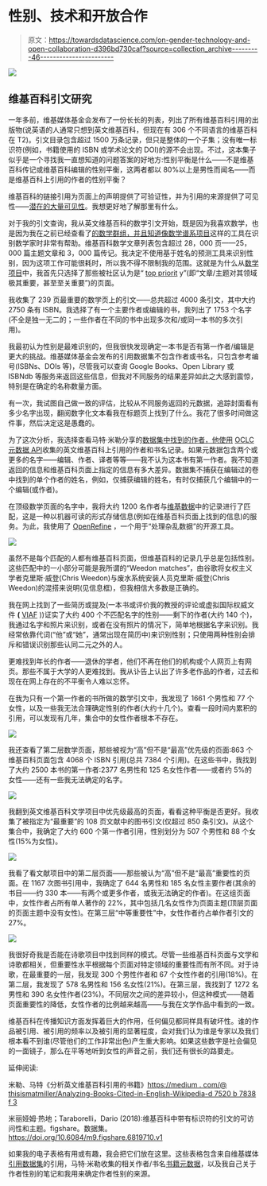 # 性别、技术和开放合作

> 原文：<https://towardsdatascience.com/on-gender-technology-and-open-collaboration-d396bd730caf?source=collection_archive---------46----------------------->

![](img/a380078d850c79ce157085b71e6668a7.png)

## 维基百科引文研究

一年多前，维基媒体基金会发布了一份长长的列表，列出了所有维基百科引用的出版物(说英语的人通常只想到英文维基百科，但现在有 306 个不同语言的维基百科在 T2)。引文目录包含超过 1500 万条记录，但只是整体的一个子集；没有唯一标识符(例如，书籍使用的 ISBN 或学术论文的 DOI)的源不会出现。不过，这本集子似乎是一个寻找我一直想知道的问题答案的好地方:性别平衡是什么——不是维基百科传记或维基百科编辑的性别平衡，这两者都以 80%以上是男性而闻名——而是维基百科上引用的作者的性别平衡？

维基百科的链接引用为页面上的声明提供了可验证性，并为引用的来源提供了可见性——[潜在的大量可见性](https://undark.org/2020/01/02/wikipedia-footnote-gender-imbalance/)。我想更好地了解那里有什么。

对于我的引文查询，我从英文维基百科的数学引文开始，既是因为我喜欢数学，也是因为我在之前已经查看了[的数学群组，并且知道像](https://medium.com/q-e-d/whos-important-a-tale-from-wikipedia-a370dc6ef078)[数学谱系项目](https://genealogy.math.ndsu.nodak.edu/)这样的工具在识别数学家时非常有帮助。维基百科数学文章列表包含超过 28，000 页——25，000 篇主题文章和 3，000 篇传记。我决定不使用基于姓名的预测工具来识别性别，因为这项工作可能很耗时，所以我不得不限制我的范围。这就是为什么从[数学项目](https://en.wikipedia.org/wiki/Wikipedia:WikiProject_Mathematics)中，我首先只选择了那些被社区认为是“ [top priorit](https://en.wikipedia.org/wiki/Wikipedia:WikiProject_Mathematics/Wikipedia_1.0/Importance) y”(即“文章/主题对其领域极其重要，甚至至关重要”)的页面。

我收集了 239 页最重要的数学页上的引文——总共超过 4000 条引文，其中大约 2750 条有 ISBN。我选择了有一个主要作者或编辑的书，我列出了 1753 个名字(不全是独一无二的；一些作者在不同的书中出现多次和/或同一本书的多次引用)。

我最初认为性别是最难识别的，但我很快发现确定一本书是否有第一作者/编辑是更大的挑战。维基媒体基金会发布的引用数据集不包含作者或书名，只包含参考编号(ISBNs、DOIs 等)，尽管我可以查询 Google Books、Open Library 或 ISBNdb 等服务来返回这些信息，但我对不同服务的结果差异如此之大感到震惊，特别是在确定的名称数量方面。

有一次，我试图自己做一致的评估，比较从不同服务返回的元数据，追踪封面看有多少名字出现，翻阅数字化文本看我在标题页上找到了什么。我花了很多时间做这件事，然后决定这是愚蠢的。

为了这次分析，我选择查看马特·米勒分享的[数据集中找到的作者，他使用](https://medium.com/@thisismattmiller/analyzing-books-cited-in-english-wikipedia-d7520b7838f3) [OCLC 元数据 API](https://www.oclc.org/developer/develop/web-services/worldcat-metadata-api.en.html)收集的英文维基百科上引用的作者和书名记录。如果元数据包含两个或更多的名字——编辑、作者、译者等等——我不认为这本书有第一作者。我不知道返回的信息和维基百科页面上指定的信息有多大差异。数据集不捕获在编辑过的卷中找到的单个作者的姓名，例如，仅捕获编辑的姓名，有时仅捕获几个编辑中的一个编辑(或作者)。

在顶级数学页面的名字中，我将大约 1200 名作者与[维基数据](https://www.wikidata.org/wiki/Wikidata:Main_Page)中的记录进行了匹配，这是一种以机器可读的形式存储信息(例如在维基百科页面上找到的信息)的服务。为此，我使用了 [OpenRefine](http://openrefine.org/) ，一个用于“处理杂乱数据”的开源工具。

![](img/d4457962ca88635e7be9c76fec1f5727.png)

虽然不是每个匹配的人都有维基百科页面，但维基百科的记录几乎总是包括性别。这些匹配中的一小部分可能是我所谓的“Weedon matches”，由谷歌将女权主义学者克里斯·威登(Chris Weedon)与废水系统安装人员克里斯·威登(Chris Weedon)的混搭来说明(见信息框)，但我相信大多数是正确的。

我在网上找到了一些简历或提及(一本书或评价我的教授的评论或虚拟国际权威文件 **(** [VIAF](https://viaf.org/) ))证实了大约 400 个不匹配名字的性别——剩下的作者(大约 140 个)，我通过名字和照片来识别，或者在没有照片的情况下，简单地根据名字来识别。我经常依靠代词(“他”或“她”，通常出现在简历中)来识别性别；只使用两种性别会排斥和错误识别那些认同二元之外的人。

更难找到年长的作者——退休的学者，他们不再在他们的机构或个人网页上有网页。那些不属于大学的人更难找到。我从讣告上认出了许多老作品的作者，过去和现在在网上存在的不平衡令人难以忘怀。

在我为只有一个第一作者的书所做的数学引文中，我发现了 1661 个男性和 77 个女性，以及一些我无法合理确定性别的作者(大约十几个)。查看一段时间内累积的引用，可以发现有几年，集合中的女性作者根本不存在。

![](img/448c4777535560393648ec1ddc60789a.png)

我还查看了第二层数学页面，那些被视为“高”但不是“最高”优先级的页面:863 个维基百科页面包含 4068 个 ISBN 引用(总共 7384 个引用)。在这些书中，我找到了大约 2500 本书的第一作者:2377 名男性和 125 名女性作者——或者约 5%的女性——还有一些我无法确定的名字。

![](img/3716a05c8eb45bbb30b1d30aed1b2a71.png)

我翻到英文维基百科文学项目中优先级最高的页面，看看这种平衡是否更好。我收集了被指定为“最重要”的 108 页文献中的图书引文(仅超过 850 条引文)。从这个集合中，我确定了大约 600 个第一作者引用，性别划分为 507 个男性和 88 个女性(15%为女性)。

![](img/e52ec82816ec452ed2e8f3d702f29458.png)

我看了看文献项目中的第二层页面——那些被认为“高”但不是“最高”重要性的页面。在 1167 次图书引用中，我确定了 644 名男性和 185 名女性主要作者(其余的书目——约 330 本——有两个或更多作者，或我无法确定的作者)。在这组页面中，女性作者占所有单人著作的 22%，其中包括几名女性作为页面主题(顶层页面的页面主题中没有女性)。在第三层“中等重要性”中，女性作者约占单作者引文的 27%。

![](img/d338ac492a614bbfd02cec43613f08bd.png)

我很好奇我是否能在诗歌项目中找到同样的模式。尽管一些维基百科页面与文学和诗歌都相关，但重要性水平根据每个页面对特定领域的重要性而有所不同。对于诗歌，在最重要的一层，我发现 300 个男性作者和 67 个女性作者的引用(18%)。在第二层，我发现了 578 名男性和 156 名女性(21%)。在第三层，我找到了 1272 名男性和 390 名女性作者(23%)。不同层次之间的差异较小，但这种模式——随着页面重要性的降低，女性作者的比例越来越高——与我在文学作品中看到的一致。

维基百科在传播知识方面发挥着巨大的作用，任何偏见都同样具有破坏性。谁的作品被引用、被引用的频率以及被引用的显著程度，会对我们认为谁是专家以及我们根本看不到谁(尽管他们的工作非常出色)产生重大影响。如果这些数字是社会偏见的一面镜子，那么在平等地听到女性的声音之前，我们还有很长的路要走。

延伸阅读:

米勒、马特《分析英文维基百科引用的书籍》[https://medium . com/@ thisismatmiller/Analyzing-Books-Cited-in-English-Wikipedia-d 7520 b 7838 f 3](https://medium.com/@thisismattmiller/analyzing-books-cited-in-english-wikipedia-d7520b7838f3)

米丽娅姆·热地；Taraborelli，Dario (2018):维基百科中带有标识符的引文的可访问性和主题。figshare。数据集。https://doi.org/10.6084/m9.figshare.6819710.v1

如果我的电子表格有用或有趣，我会把它们放在这里。这些表格包含来自维基媒体[引用数据集](https://doi.org/10.6084/m9.figshare.6819710.v1)的引用，马特·米勒收集的相关作者/书名[书籍元数据](https://medium.com/@thisismattmiller/analyzing-books-cited-in-english-wikipedia-d7520b7838f3)，以及我自己关于作者性别的笔记和我用来确定作者性别的来源。